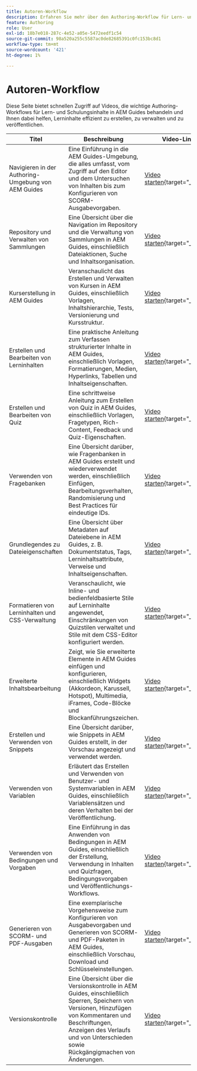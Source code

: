 ```yaml
---
title: Autoren-Workflow
description: Erfahren Sie mehr über den Authoring-Workflow für Lern- und Schulungsinhalte in Experience Manager Guides.
feature: Authoring
role: User
exl-id: 18b7e018-287c-4e52-a05e-5472eedf1c54
source-git-commit: 98a520a255c5587ac0de82685391c0fc153bc8d1
workflow-type: tm+mt
source-wordcount: '421'
ht-degree: 1%

---
```


# Autoren-Workflow

Diese Seite bietet schnellen Zugriff auf Videos, die wichtige Authoring-Workflows für Lern- und Schulungsinhalte in AEM Guides behandeln und Ihnen dabei helfen, Lerninhalte effizient zu erstellen, zu verwalten und zu veröffentlichen.

| Titel | Beschreibung | Video-Link |
|-------|-------------|------------|
| Navigieren in der Authoring-Umgebung von AEM Guides | Eine Einführung in die AEM Guides-Umgebung, die alles umfasst, vom Zugriff auf den Editor und dem Untersuchen von Inhalten bis zum Konfigurieren von SCORM-Ausgabevorgaben. | [Video starten](https://video.tv.adobe.com/v/3469540/aem-guides-learning-content){target="_blank"} |
| Repository und Verwalten von Sammlungen | Eine Übersicht über die Navigation im Repository und die Verwaltung von Sammlungen in AEM Guides, einschließlich Dateiaktionen, Suche und Inhaltsorganisation. | [Video starten](https://video.tv.adobe.com/v/3469539/learning-content-aem-guides){target="_blank"} |
| Kurserstellung in AEM Guides | Veranschaulicht das Erstellen und Verwalten von Kursen in AEM Guides, einschließlich Vorlagen, Inhaltshierarchie, Tests, Versionierung und Kursstruktur. | [Video starten](https://video.tv.adobe.com/v/3469537/aem-guides-learning-content){target="_blank"} |
| Erstellen und Bearbeiten von Lerninhalten | Eine praktische Anleitung zum Verfassen strukturierter Inhalte in AEM Guides, einschließlich Vorlagen, Formatierungen, Medien, Hyperlinks, Tabellen und Inhaltseigenschaften. | [Video starten](https://video.tv.adobe.com/v/3469535/learning-content-aem-guides){target="_blank"} |
| Erstellen und Bearbeiten von Quiz | Eine schrittweise Anleitung zum Erstellen von Quiz in AEM Guides, einschließlich Vorlagen, Fragetypen, Rich-Content, Feedback und Quiz-Eigenschaften. | [Video starten](https://video.tv.adobe.com/v/3469541/aem-guides-learning-content){target="_blank"} |
| Verwenden von Fragebanken | Eine Übersicht darüber, wie Fragenbanken in AEM Guides erstellt und wiederverwendet werden, einschließlich Einfügen, Bearbeitungsverhalten, Randomisierung und Best Practices für eindeutige IDs. | [Video starten](https://video.tv.adobe.com/v/3469313/aem-guides-learning-content){target="_blank"} |
| Grundlegendes zu Dateieigenschaften | Eine Übersicht über Metadaten auf Dateiebene in AEM Guides, z. B. Dokumentstatus, Tags, Lerninhaltsattribute, Verweise und Inhaltseigenschaften. | [Video starten](https://video.tv.adobe.com/v/3469538/learning-content-aem-guides){target="_blank"} |
| Formatieren von Lerninhalten und CSS-Verwaltung | Veranschaulicht, wie Inline- und bedienfeldbasierte Stile auf Lerninhalte angewendet, Einschränkungen von Quizstilen verwaltet und Stile mit dem CSS-Editor konfiguriert werden. | [Video starten](https://video.tv.adobe.com/v/3469533/aem-guides-learning-content){target="_blank"} |
| Erweiterte Inhaltsbearbeitung | Zeigt, wie Sie erweiterte Elemente in AEM Guides einfügen und konfigurieren, einschließlich Widgets (Akkordeon, Karussell, Hotspot), Multimedia, iFrames, Code-Blöcke und Blockanführungszeichen. | [Video starten](https://video.tv.adobe.com/v/3469531/learning-content-aem-guides){target="_blank"} |
| Erstellen und Verwenden von Snippets | Eine Übersicht darüber, wie Snippets in AEM Guides erstellt, in der Vorschau angezeigt und verwendet werden. | [Video starten](https://video.tv.adobe.com/v/3469534/learning-content-aem-guides){target="_blank"} |
| Verwenden von Variablen | Erläutert das Erstellen und Verwenden von Benutzer- und Systemvariablen in AEM Guides, einschließlich Variablensätzen und deren Verhalten bei der Veröffentlichung. | [Video starten](https://video.tv.adobe.com/v/3469532/aem-guides-learning-content){target="_blank"} |
| Verwenden von Bedingungen und Vorgaben | Eine Einführung in das Anwenden von Bedingungen in AEM Guides, einschließlich der Erstellung, Verwendung in Inhalten und Quizfragen, Bedingungsvorgaben und Veröffentlichungs-Workflows. | [Video starten](https://video.tv.adobe.com/v/3469530/learning-content-aem-guides){target="_blank"} |
| Generieren von SCORM- und PDF-Ausgaben | Eine exemplarische Vorgehensweise zum Konfigurieren von Ausgabevorgaben und Generieren von SCORM- und PDF-Paketen in AEM Guides, einschließlich Vorschau, Download und Schlüsseleinstellungen. | [Video starten](https://video.tv.adobe.com/v/3469529/aem-guides-learning-content){target="_blank"} |
| Versionskontrolle | Eine Übersicht über die Versionskontrolle in AEM Guides, einschließlich Sperren, Speichern von Versionen, Hinzufügen von Kommentaren und Beschriftungen, Anzeigen des Verlaufs und von Unterschieden sowie Rückgängigmachen von Änderungen. | [Video starten](https://video.tv.adobe.com/v/3469536/aem-guides-learning-content){target="_blank"} |
